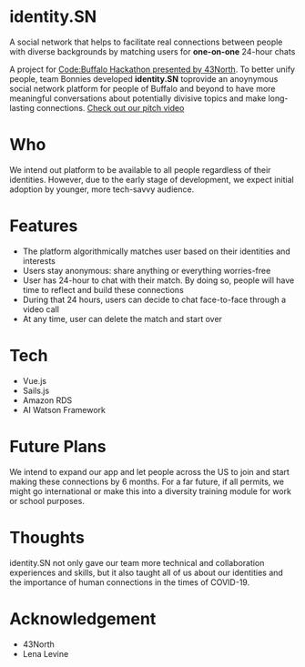 # identity.SN
A social network that helps to facilitate real connections between people with diverse backgrounds by matching users for <b>one-on-one</b> 24-hour chats
 
A project for [Code:Buffalo Hackathon presented by 43North](https://www.43north.org/code-buffalo/). To better unify people, team Bonnies developed <b>identity.SN</b> toprovide an anoynymous social network platform for people of Buffalo and beyond to have more meaningful conversations about potentially divisive topics and make long-lasting connections.
[Check out our pitch video](https://www.youtube.com/watch?v=V2tLDdPnyl4)

# Who #

We intend out platform to be available to all people regardless of their identities. However, due to the early stage of development, we expect initial adoption by younger, more tech-savvy audience.

# Features #
* The platform algorithmically matches user based on their identities and interests
* Users stay anonymous: share anything or everything worries-free
* User has 24-hour to chat with their match. By doing so, people will have time to reflect and build these connections
* During that 24 hours, users can decide to chat face-to-face through a video call
* At any time, user can delete the match and start over

# Tech #
* Vue.js
* Sails.js
* Amazon RDS
* AI Watson Framework

# Future Plans #
We intend to expand our app and let people across the US to join and start making these connections by 6 months. For a far future, if all permits, we might go international or make this into a diversity training module for work or school purposes. 

# Thoughts # 
identity.SN not only gave our team more technical and collaboration experiences and skills, but it also taught all of us about our identities and the importance of human connections in the times of COVID-19. 

# Acknowledgement #

* 43North
* Lena Levine
